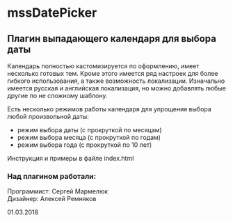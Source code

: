 # mssDatePicker

## Плагин выпадающего календаря для выбора даты

Календарь полностью кастомизируется по оформлению, имеет несколько готовых тем. Кроме этого имеется ряд настроек для более гибкого использования, а также возможность локализации. Изначально имеется русская и английская локализация, но можно добавлять любые другие по не сложному шаблону.

Есть несколько режимов работы календаря для упрощения выбора любой произвольной даты:

- режим выбора даты (с прокруткой по месяцам)
- режим выбора месяца (с прокруткой по годам)
- режим выбора года (с прокруткой по 10 лет)

Инструкция и примеры в файле index.html

### Над плагином работали:

Программист: Сергей Мармелюк  
Дизайнер: Алексей Ремняков

01.03.2018